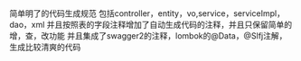 <tr>简单明了的代码生成规范
包括controller，entity，vo,service，serviceImpl，dao，xml
并且按照表的字段注释增加了自动生成代码的注释，并且只保留简单的增，查，改功能
并且集成了swagger2的注释，lombok的@Data，@Slfj注解，生成比较清爽的代码</tr>
